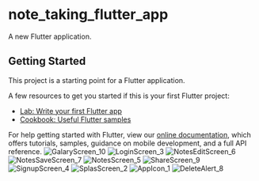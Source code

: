 # note_taking_flutter_app

A new Flutter application.

## Getting Started

This project is a starting point for a Flutter application.

A few resources to get you started if this is your first Flutter project:

- [Lab: Write your first Flutter app](https://flutter.dev/docs/get-started/codelab)
- [Cookbook: Useful Flutter samples](https://flutter.dev/docs/cookbook)

For help getting started with Flutter, view our
[online documentation](https://flutter.dev/docs), which offers tutorials,
samples, guidance on mobile development, and a full API reference.
![GalaryScreen_10](https://user-images.githubusercontent.com/71585418/104103066-fa833280-52c1-11eb-9e0a-3727a34dd05c.jpeg)
![LoginScreen_3](https://user-images.githubusercontent.com/71585418/104103068-fc4cf600-52c1-11eb-9d15-6789cbc8c812.jpeg)
![NotesEditScreen_6](https://user-images.githubusercontent.com/71585418/104103071-fd7e2300-52c1-11eb-9006-f1525d200343.jpeg)
![NotesSaveScreen_7](https://user-images.githubusercontent.com/71585418/104103072-ff47e680-52c1-11eb-8f9c-750e85b2d68c.jpeg)
![NotesScreen_5](https://user-images.githubusercontent.com/71585418/104103074-ffe07d00-52c1-11eb-86a4-ba28324aca0a.jpeg)
![ShareScreen_9](https://user-images.githubusercontent.com/71585418/104103075-00791380-52c2-11eb-9c55-b4a411f5071d.jpeg)
![SignupScreen_4](https://user-images.githubusercontent.com/71585418/104103077-01aa4080-52c2-11eb-9b6c-786568d4e078.jpeg)
![SplasScreen_2](https://user-images.githubusercontent.com/71585418/104103079-0242d700-52c2-11eb-99b6-ea4a7ab6c213.jpeg)
![AppIcon_1](https://user-images.githubusercontent.com/71585418/104103081-02db6d80-52c2-11eb-9180-10430ffaa14c.jpeg)
![DeleteAlert_8](https://user-images.githubusercontent.com/71585418/104103082-03740400-52c2-11eb-9650-ab106cbacc01.jpeg)
